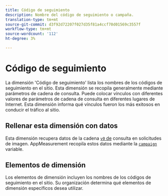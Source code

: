 ```yaml
---
title: Código de seguimiento
description: Nombre del código de seguimiento o campaña.
translation-type: tm+mt
source-git-commit: d3f92d72207f027d35f81a4ccf70d01569c3557f
workflow-type: tm+mt
source-wordcount: '112'
ht-degree: 3%

---
```



# Código de seguimiento

La dimensión &#39;Código de seguimiento&#39; lista los nombres de los códigos de seguimiento en el sitio. Esta dimensión se recopila generalmente mediante parámetros de cadena de consulta. Puede colocar vínculos con diferentes valores de parámetros de cadena de consulta en diferentes lugares de Internet. Esta dimensión informa qué vínculos fueron los más exitosos en conducir el tráfico al sitio.

## Rellenar esta dimensión con datos

Esta dimensión recupera datos de la cadena [`v0` de](/help/implement/validate/query-parameters.md) consulta en solicitudes de imagen. AppMeasurement recopila estos datos mediante la [`campaign`](/help/implement/vars/page-vars/campaign.md) variable.

## Elementos de dimensión

Los elementos de dimensión incluyen los nombres de los códigos de seguimiento en el sitio. Su organización determina qué elementos de dimensión específicos desea utilizar.
